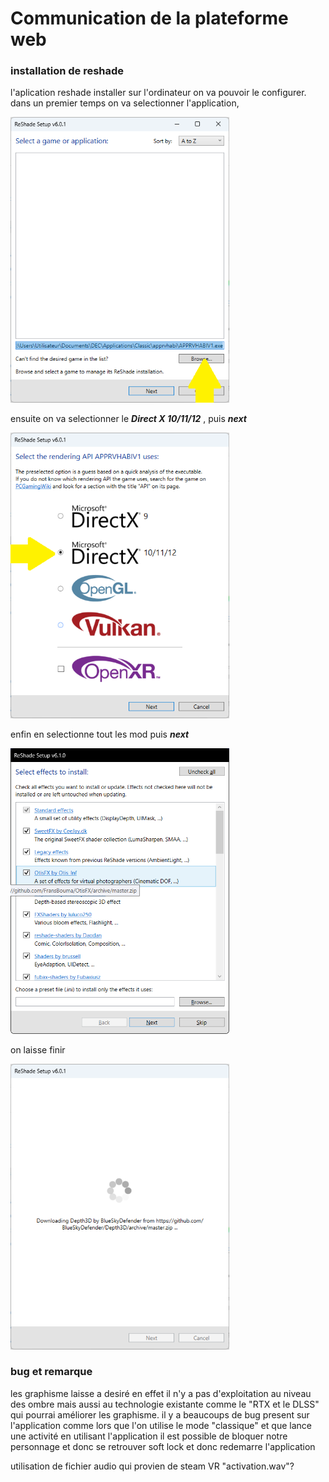 # Communication de la plateforme web

### installation de reshade

l'aplication reshade installer sur l'ordinateur on va pouvoir le configurer. dans un premier temps on va selectionner  l'application, 

<img src="/guide3/image/reshade1.png" alt="Selectionner Browse" height="auto" width="350">


ensuite on va selectionner le ***Direct X 10/11/12*** , puis ***next***

<img src="/guide3/image/reshade2.png" alt="Selectionner direct x 10" height="auto" width="350">

enfin en selectionne tout les mod puis ***next***

<img src="/guide3/image/reshade3.png" alt="Selectionner tous les mod" height="auto" width="350">

on laisse finir 

<img src="/guide3/image/reshade4.png" alt="chargement" height="auto" width="350">


### bug et remarque 

les graphisme laisse a desiré en effet il n'y a pas d'exploitation au niveau des ombre mais aussi au technologie existante comme le "RTX et le DLSS" qui pourrai améliorer les graphisme.
il y a beaucoups de bug present sur l'application comme lors que  l'on utilise le mode "classique" et que lance une activité en utilisant l'application il est possible de bloquer notre personnage et donc se retrouver soft lock et donc redemarre l'application 

utilisation de fichier audio qui provien de steam VR "activation.wav"?  